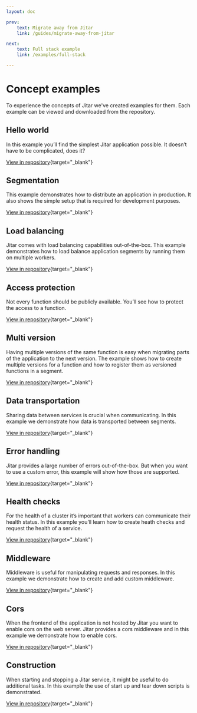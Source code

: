 ```yaml
---
layout: doc

prev:
    text: Migrate away from Jitar
    link: /guides/migrate-away-from-jitar

next:
    text: Full stack example
    link: /examples/full-stack

---
```


# Concept examples

To experience the concepts of Jitar we've created examples for them. Each example can be viewed and downloaded from the repository.

## Hello world

In this example you’ll find the simplest Jitar application possible. It doesn’t have to be complicated, does it?

[View in repository](https://github.com/MaskingTechnology/jitar/tree/main/examples/hello-world){target="_blank"}

## Segmentation
This example demonstrates how to distribute an application in production. It also shows the simple setup that is required for development purposes.

[View in repository](https://github.com/MaskingTechnology/jitar/tree/main/examples/segmentation){target="_blank"}

## Load balancing

Jitar comes with load balancing capabilities out-of-the-box. This example demonstrates how to load balance application segments by running them on multiple workers.

[View in repository](https://github.com/MaskingTechnology/jitar/tree/main/examples/load-balancing){target="_blank"}

## Access protection

Not every function should be publicly available. You’ll see how to protect the access to a function.

[View in repository](https://github.com/MaskingTechnology/jitar/tree/main/examples/access-protection){target="_blank"}

## Multi version

Having multiple versions of the same function is easy when migrating parts of the application to the next version. The example shows how to create multiple versions for a function and how to register them as versioned functions in a segment.

[View in repository](https://github.com/MaskingTechnology/jitar/tree/main/examples/multi-version){target="_blank"}

## Data transportation

Sharing data between services is crucial when communicating. In this example we demonstrate how data is transported between segments.

[View in repository](https://github.com/MaskingTechnology/jitar/tree/main/examples/data-transportation){target="_blank"}

## Error handling

Jitar provides a large number of errors out-of-the-box. But when you want to use a custom error, this example will show how those are supported.

[View in repository](https://github.com/MaskingTechnology/jitar/tree/main/examples/error-handling){target="_blank"}

## Health checks

For the health of a cluster it’s important that workers can communicate their health status. In this example you’ll learn how to create heath checks and request the health of a service.

[View in repository](https://github.com/MaskingTechnology/jitar/tree/main/examples/health-checks){target="_blank"}

## Middleware

Middleware is useful for manipulating requests and responses. In this example we demonstrate how to create and add custom middleware.

[View in repository](https://github.com/MaskingTechnology/jitar/tree/main/examples/middleware){target="_blank"}

## Cors

When the frontend of the application is not hosted by Jitar you want to enable cors on the web server. Jitar provides a cors middleware and in this example we demonstrate how to enable cors.

[View in repository](https://github.com/MaskingTechnology/jitar/tree/main/examples/cors){target="_blank"}

## Construction

When starting and stopping a Jitar service, it might be useful to do additional tasks. In this example the use of start up and tear down scripts is demonstrated.

[View in repository](https://github.com/MaskingTechnology/jitar/tree/main/examples/construction){target="_blank"}
